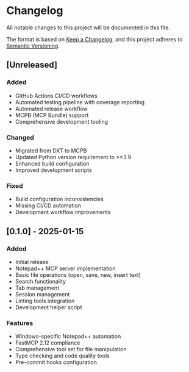 # Changelog

All notable changes to this project will be documented in this file.

The format is based on [Keep a Changelog](https://keepachangelog.com/en/1.0.0/),
and this project adheres to [Semantic Versioning](https://semver.org/spec/v2.0.0.html).

## [Unreleased]

### Added
- GitHub Actions CI/CD workflows
- Automated testing pipeline with coverage reporting
- Automated release workflow
- MCPB (MCP Bundle) support
- Comprehensive development tooling

### Changed
- Migrated from DXT to MCPB
- Updated Python version requirement to >=3.9
- Enhanced build configuration
- Improved development scripts

### Fixed
- Build configuration inconsistencies
- Missing CI/CD automation
- Development workflow improvements

## [0.1.0] - 2025-01-15

### Added
- Initial release
- Notepad++ MCP server implementation
- Basic file operations (open, save, new, insert text)
- Search functionality
- Tab management
- Session management
- Linting tools integration
- Development helper script

### Features
- Windows-specific Notepad++ automation
- FastMCP 2.12 compliance
- Comprehensive tool set for file manipulation
- Type checking and code quality tools
- Pre-commit hooks configuration
